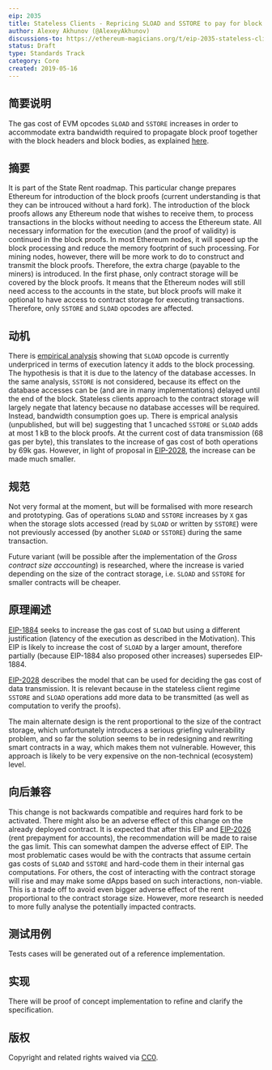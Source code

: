 ```yaml
---
eip: 2035
title: Stateless Clients - Repricing SLOAD and SSTORE to pay for block proofs
author: Alexey Akhunov (@AlexeyAkhunov)
discussions-to: https://ethereum-magicians.org/t/eip-2035-stateless-clients-repricing-sload-and-sstore-to-pay-for-block-proofs/3284
status: Draft
type: Standards Track
category: Core
created: 2019-05-16
---
```


<!--You can leave these HTML comments in your merged EIP and delete the visible duplicate text guides, they will not appear and may be helpful to refer to if you edit it again. This is the suggested template for new EIPs. Note that an EIP number will be assigned by an editor. When opening a pull request to submit your EIP, please use an abbreviated title in the filename, `eip-draft_title_abbrev.md`. The title should be 44 characters or less.-->

## 简要说明
<!--"If you can't explain it simply, you don't understand it well enough." Provide a simplified and layman-accessible explanation of the EIP.-->
The gas cost of EVM opcodes `SLOAD` and `SSTORE` increases in order to accommodate extra bandwidth required to propagate block proof together with the block
headers and block bodies, as explained [here](https://medium.com/@akhounov/data-from-the-ethereum-stateless-prototype-8c69479c8abc).

## 摘要
<!--A short (~200 word) description of the technical issue being addressed.-->
It is part of the State Rent roadmap. This particular change prepares Ethereum for introduction of the block proofs (current understanding is that they
can be introuced without a hard fork). The introduction of the block proofs allows any Ethereum node that wishes to receive them, to process transactions
in the blocks without needing to access the Ethereum state. All necessary information for the execution (and the proof of validity) is continued in the
block proofs. In most Ethereum nodes, it will speed up the block processing and reduce the memory footprint of such processing. For mining nodes, however,
there will be more work to do to construct and transmit the block proofs. Therefore, the extra charge (payable to the miners) is introduced. In the first
phase, only contract storage will be covered by the block proofs. It means that the Ethereum nodes will still need access to the accounts in the state,
but block proofs will make it optional to have access to contract storage for executing transactions. Therefore, only `SSTORE` and `SLOAD` opcodes are
affected.

## 动机
<!--The motivation is critical for EIPs that want to change the Ethereum protocol. It should clearly explain why the existing protocol specification is inadequate to address the problem that the EIP solves. EIP submissions without sufficient motivation may be rejected outright.-->
There is [empirical analysis](https://github.com/holiman/vmstats/blob/master/README.md) showing that `SLOAD` opcode is currently underpriced in terms
of execution latency it adds to the block processing. The hypothesis is that it is due to the latency of the database accesses. In the same
analysis, `SSTORE` is not considered, because its effect on the database accesses can be (and are in many implementations) delayed until the end of
the block. Stateless clients approach to the contract storage will largely negate that latency because no database accesses will be required.
Instead, bandwidth consumption goes up. There is emprical analysis (unpublished, but will be) suggesting that 1 uncached `SSTORE` or `SLOAD` adds
at most 1 kB to the block proofs. At the current cost of data transmission (68 gas per byte), this translates to the increase of gas cost of both
operations by 69k gas. However, in light of proposal in [EIP-2028](eip-2028.html), the increase can be made much smaller.

## 规范
<!--The technical specification should describe the syntax and semantics of any new feature. The specification should be detailed enough to allow competing, interoperable implementations for any of the current Ethereum platforms (go-ethereum, parity, cpp-ethereum, ethereumj, ethereumjs, and [others](https://github.com/ethereum/wiki/wiki/Clients)).-->
Not very formal at the moment, but will be formalised with more research and prototyping. Gas of operations `SLOAD` and `SSTORE` increases by `X` gas when the storage slots accessed (read by `SLOAD` or written by `SSTORE`) were not previously accessed (by another `SLOAD` or `SSTORE`) during the same transaction.

Future variant (will be possible after the implementation of the *Gross contract size acccounting*) is researched, where the increase is varied
depending on the size of the contract storage, i.e. `SLOAD` and `SSTORE` for smaller contracts will be cheaper.

## 原理阐述
<!--The rationale fleshes out the specification by describing what motivated the design and why particular design decisions were made. It should describe alternate designs that were considered and related work, e.g. how the feature is supported in other languages. The rationale may also provide evidence of consensus within the community, and should discuss important objections or concerns raised during discussion.-->
[EIP-1884](eip-1884.html) seeks to increase the gas cost of `SLOAD` but using a different justification
(latency of the execution as described in the Motivation). This EIP is likely to increase the cost of `SLOAD` by a larger amount, therefore partially
(because EIP-1884 also proposed other increases) supersedes EIP-1884.

[EIP-2028](eip-2028.html) describes the model that can be used for deciding the gas cost of data transmission. It is relevant
because in the stateless client regime `SSTORE` and `SLOAD` operations add more data to be transmitted (as well as computation to verify the proofs).

The main alternate design is the rent proportional to the size of the contract storage, which unfortunately introduces a serious griefing
vulnerability problem, and so far the solution seems to be in redesigning and rewriting smart contracts in a way, which makes them not vulnerable.
However, this approach is likely to be very expensive on the non-technical (ecosystem) level.

## 向后兼容
<!--All EIPs that introduce backwards incompatibilities must include a section describing these incompatibilities and their severity. The EIP must explain how the author proposes to deal with these incompatibilities. EIP submissions without a sufficient backwards compatibility treatise may be rejected outright.-->
This change is not backwards compatible and requires hard fork to be activated.
There might also be an adverse effect of this change on the already deployed contract. It is expected that after this EIP and
[EIP-2026](eip-2026.html) (rent prepayment for accounts), the recommendation will be made to raise the gas limit. This can somewhat dampen the
adverse effect of EIP. The most problematic cases would be with the contracts that assume certain gas costs of `SLOAD`
and `SSTORE` and hard-code them in their internal gas computations. For others, the cost of interacting with the contract
storage will rise and may make some dApps based on such interactions, non-viable. This is a trade off to avoid even bigger
adverse effect of the rent proportional to the contract storage size. However, more research is needed to more fully
analyse the potentially impacted contracts.

## 测试用例
<!--Test cases for an implementation are mandatory for EIPs that are affecting consensus changes. Other EIPs can choose to include links to test cases if applicable.-->
Tests cases will be generated out of a reference implementation.

## 实现
<!--The implementations must be completed before any EIP is given status "Final", but it need not be completed before the EIP is accepted. While there is merit to the approach of reaching consensus on the specification and rationale before writing code, the principle of "rough consensus and running code" is still useful when it comes to resolving many discussions of API details.-->
There will be proof of concept implementation to refine and clarify the specification.

## 版权
Copyright and related rights waived via [CC0](https://creativecommons.org/publicdomain/zero/1.0/).

